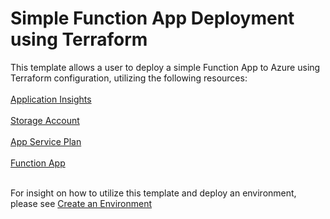 # Simple Function App Deployment using Terraform
This template allows a user to deploy a simple Function App to Azure using Terraform configuration, utilizing the following resources:<br></br>
[Application Insights](https://registry.terraform.io/providers/hashicorp/azurerm/latest/docs/resources/application_insights)<br></br>
[Storage Account](https://registry.terraform.io/providers/hashicorp/azurerm/latest/docs/resources/storage_account)<br></br>
[App Service Plan](https://registry.terraform.io/providers/hashicorp/azurerm/latest/docs/resources/app_service)<br></br>
[Function App](https://registry.terraform.io/providers/hashicorp/azurerm/latest/docs/resources/function_app)<br></br>

For insight on how to utilize this template and deploy an environment, please see [Create an Environment](https://learn.microsoft.com/en-us/azure/deployment-environments/quickstart-create-access-environments)